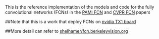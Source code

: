 This is the reference implementation of the models and code for the fully convolutional networks (FCNs) in the [PAMI FCN](https://arxiv.org/abs/1605.06211) and [CVPR FCN](http://www.cv-foundation.org/openaccess/content_cvpr_2015/html/Long_Fully_Convolutional_Networks_2015_CVPR_paper.html) papers

##Note that this is a work that deploy FCNs on [nvidia TX1 board](http://www.nvidia.com/object/jetson-tx1-dev-kit.html)

##More detail can refer to [shelhamer/fcn.berkeleyvision.org](https://github.com/shelhamer/fcn.berkeleyvision.org)